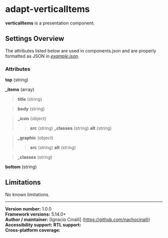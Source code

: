 # adapt-verticalItems
 **verticalItems** is a presentation component.

## Settings Overview
The attributes listed below are used in components.json and are properly formatted as JSON in  [*example.json*](https://github.com/nachocinalli/adapt-verticalItems/blob/master/example.json).

### Attributes
**top** (string)  

**_items** (array)

>**title** (string)

>**body** (string)

>**_icon** (object)
>>**src** (string)
>>**_classes** (string)
>>**alt** (string)

>**_graphic** (object)
>>**src** (string)
>>**alt** (string)  

>**_classes** (string)  

**bottom** (string)

## Limitations

No known limitations.

----------------------------
**Version number:**  1.0.0  
**Framework versions:** 5.14.0+  
**Author / maintainer:** [Ignacio Cinalli] (https://github.com/nachocinalli)  
**Accessibility support:** 
**RTL support:**   
**Cross-platform coverage:** 